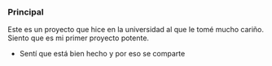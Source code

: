 ### Principal
Este es un proyecto que hice en la universidad al que le tomé mucho cariño. Siento que es mi primer proyecto potente.

* Sentí que está bien hecho y por eso se comparte
